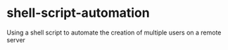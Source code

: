 # shell-script-automation
Using a shell script to automate the creation of multiple users on a remote server
